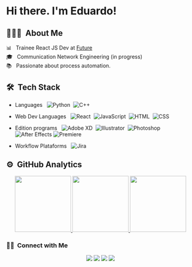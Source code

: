 # Hi there. I'm Eduardo!

## 👩🏻‍💻 &nbsp;About Me

📊 &nbsp; Trainee React JS Dev at [Future](https://redefuture.com.br/#/)\
🎓 &nbsp; Communication Network Engineering (in progress)\
📚 &nbsp; Passionate about process automation.

## 🛠 &nbsp;Tech Stack
- Languages &nbsp;
![Python](https://img.shields.io/badge/-Python-05122A?style=flat&logo=python)&nbsp;
![C++](https://img.shields.io/badge/c++-05122A?style=flat&logo=c%2B%2B&logoColor=white)&nbsp;

- Web Dev Languages &nbsp;
![React](https://img.shields.io/badge/-React-05122A?style=flat&logo=react)&nbsp;
![JavaScript](https://img.shields.io/badge/-JavaScript-05122A?style=flat&logo=javascript)&nbsp;
![HTML](https://img.shields.io/badge/HTML5-05122A?style=flat&logo=html5)&nbsp;
![CSS](https://img.shields.io/badge/CSS3-05122A?style=flat&logo=css3)&nbsp;

- Edition programs &nbsp;
![Adobe XD](https://img.shields.io/badge/-Adobe%20XD-05122A?style=flat&logo=adobe-xd)&nbsp;
![Illustrator](https://img.shields.io/badge/-Illustrator-05122A?style=flat&logo=adobe-illustrator)&nbsp;
![Photoshop](https://img.shields.io/badge/-Photoshop-05122A?style=flat&logo=adobe-photoshop)&nbsp;
![After Effects](https://img.shields.io/badge/-After%20Effects-05122A?style=flat&logo=adobe-after-effects)
![Premiere](https://img.shields.io/badge/-Premiere-05122A?style=flat&logo=adobe-premiere-pro)

- Workflow Plataforms &nbsp;
  ![Jira](https://img.shields.io/badge/Jira-05122A?style=flat&logo=Jira)

## ⚙️ &nbsp;GitHub Analytics

<a href="https://github.com/EduardoAMelo">
    <div align="center">
        <img height="150em" src="https://github-readme-stats-eight-theta.vercel.app/api?username=EduardoAMelo&show_icons=true&theme=algolia&include_all_commits=true&count_private=true"/>
        <img height="150em" src ="https://github-readme-streak-stats.herokuapp.com?user=EduardoAMelo&theme=algolia">
        <img height="150em" src="https://github-readme-stats-eight-theta.vercel.app/api/top-langs/?username=EduardoAMelo&layout=compact&langs_count=8&theme=algolia"/>
    </div>
</a>

### 🤝🏻 &nbsp;Connect with Me

<p align="center">
<a href="https://www.linkedin.com/in/eduardo-amaral-a9b85b214/"><img src="https://img.shields.io/badge/-Eduardo%20Amaral%20Melo-0077B5?style=flat&logo=Linkedin&logoColor=white"/></a>
<a href="mailto:eduardoamelo2003@gmail.com"><img src="https://img.shields.io/badge/-eduardoamelo2003@gmail.com-D14836?style=flat&logo=Gmail&logoColor=white"/></a>
<a href="https://www.instagram.com/_.edumello/"><img src="https://img.shields.io/badge/-@_edumello_-E4405F?style=flat&logo=Instagram&logoColor=white"/></a>
<a href="https://www.facebook.com/eduardo.amaralmelo.716/"><img src="https://img.shields.io/badge/-@Eduardo Amaral Melo-1877F2?style=flat&logo=Facebook&logoColor=white"/></a>
</p>
